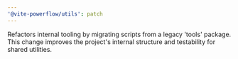 ```yaml
---
'@vite-powerflow/utils': patch
---
```


Refactors internal tooling by migrating scripts from a legacy 'tools' package. This change improves the project's internal structure and testability for shared utilities.

